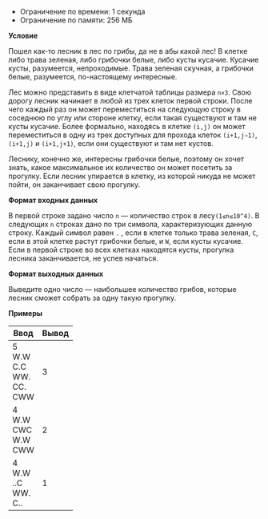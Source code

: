 - Ограничение по времени: 1 секунда
- Ограничение по памяти: 256 МБ

**Условие**

Пошел как-то лесник в лес по грибы, да не в абы какой лес! В клетке либо трава
зеленая, либо грибочки белые, либо кусты кусачие. Кусачие кусты, разумеется,
непроходимые. Трава зеленая скучная, а грибочки белые, разумеется, по-настоящему
интересные.

Лес можно представить в виде клетчатой таблицы размера `n×3`. Свою дорогу лесник
начинает в любой из трех клеток первой строки. После чего каждый раз он может
переместиться на следующую строку в соседнюю по углу или стороне клетку, если
такая существуют и там не кусты кусачие. Более формально, находясь в
клетке `(i,j)` он может переместиться в одну из трех доступных для прохода
клеток `(i+1,j−1)`, `(i+1,j)` и `(i+1,j+1)`, если они существуют и там нет
кустов.

Леснику, конечно же, интересны грибочки белые, поэтому он хочет знать, какое
максимальное их количество он может посетить за прогулку. Если лесник упирается
в клетку, из которой никуда не может пойти, он заканчивает свою прогулку.

**Формат входных данных**

В первой строке задано число `n` — количество строк в лесу`(1≤n≤10^4)`. В
следующих `n` строках дано по три символа, характеризующих данную строку. Каждый
символ равен `.` , если в клетке только трава зеленая, `C`, если в этой клетке
растут грибочки белые, и `W`, если кусты кусачие. Если в первой строке во всех
клетках находятся кусты, прогулка лесника заканчивается, не успев начаться.

**Формат выходных данных**

Выведите одно число — наибольшее количество грибов, которые лесник сможет
собрать за одну такую прогулку.

**Примеры**

<table>
<thead>
<tr>
<th>Ввод</th>
<th>Вывод</th>
</tr>
</thead>
<tbody>
<tr>
<td>5<br>W.W<br>C.C<br>WW.<br>CC.<br>CWW</td>
<td>3</td>
</tr>
<tr>
<td>4<br>W.W<br>CWC<br>W.W<br>CWW</td>
<td>2</td>
</tr>
<tr>
<td>4<br>W.W<br>..C<br>WW.<br>C..</td>
<td>1</td>
</tr>
</tbody>
</table>

